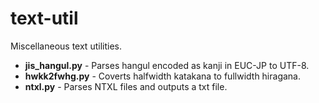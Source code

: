 # text-util
Miscellaneous text utilities.

* **jis_hangul.py** - Parses hangul encoded as kanji in EUC-JP to UTF-8.
* **hwkk2fwhg.py** - Coverts halfwidth katakana to fullwidth hiragana.
* **ntxl.py** - Parses NTXL files and outputs a txt file.
